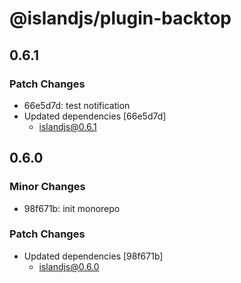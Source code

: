 # @islandjs/plugin-backtop

## 0.6.1

### Patch Changes

- 66e5d7d: test notification
- Updated dependencies [66e5d7d]
  - islandjs@0.6.1

## 0.6.0

### Minor Changes

- 98f671b: init monorepo

### Patch Changes

- Updated dependencies [98f671b]
  - islandjs@0.6.0
